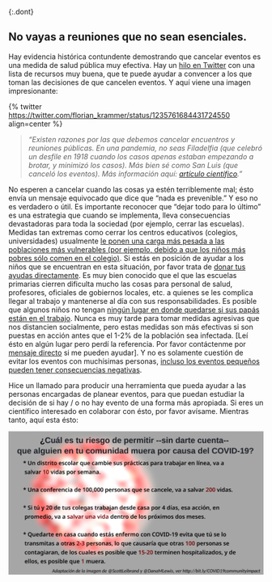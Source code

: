{:.dont}
## No vayas a reuniones que no sean esenciales.

Hay evidencia histórica contundente demostrando que cancelar eventos es una medida de salud pública muy efectiva. Hay un [hilo en Twitter](https://twitter.com/joshmich/status/1235906489921007616) con una lista de recursos muy buena, que te puede ayudar a convencer a los que toman las decisiones de que cancelen eventos. Y aquí viene una imagen impresionante:

{% twitter https://twitter.com/florian_krammer/status/1235761684431724550 align=center %}

> _“Existen razones por las que debemos cancelar encuentros y reuniones públicas. En una pandemia, no seas Filadelfia (que celebró un desfile en 1918 cuando los casos apenas estaban empezando a brotar, y minimizó los casos). Más bien sé como San Luis (que canceló los eventos). Más información aquí: [artículo científico](https://www.pnas.org/content/104/18/7582).”_

No esperen a cancelar cuando las cosas ya estén terriblemente mal; ésto envía un mensaje equivocado que dice que “nada es prevenible.” Y eso no es verdadero o útil. Es importante reconocer que “dejar todo para lo último” es una estrategia que cuando se implementa, lleva consecuencias devastadoras para toda la sociedad (por ejemplo, cerrar las escuelas). Medidas tan extremas como cerrar los centros educativos (colegios, universidades) usualmente [le ponen una carga más pesada a las poblaciones más vulnerables (por ejemplo, debido a que los niños más pobres sólo comen en el colegio)](https://twitter.com/AWhitTwit/status/1236010269605687296). Si estás en posición de ayudar a los niños que se encuentran en esta situación, por favor trata de [donar tus ayudas directamente](https://twitter.com/ClintSmithIII/status/1237004025331167233). Es muy bien conocido que el que las escuelas primarias cierren dificulta mucho las cosas para personal de salud, profesores, oficiales de gobiernos locales, etc. a quienes se les complica llegar al trabajo y mantenerse al día con sus responsabilidades. Es posible que algunos niños no tengan [ningún lugar en donde quedarse si sus papás están en el trabajo](https://twitter.com/AWhitTwit/status/1236010269605687296). Nunca es muy tarde para tomar medidas agresivas que nos distancien socialmente, pero estas medidas son más efectivas si son puestas en acción antes que el 1-2% de la población sea infectada. [Leí ésto en algún lugar pero perdí la referencia. Por favor contáctenme por [mensaje directo](http://twitter.com/figgyjam) si me pueden ayudar]. Y no es solamente cuestión de evitar los eventos con muchísimas personas, [incluso los eventos pequeños pueden tener consecuencias negativas](https://www.bloomberg.com/news/articles/2020-03-06/biogen-employees-test-positive-for-covid-19-after-boston-meeting).

Hice un llamado para producir una herramienta que pueda ayudar a las personas encargadas de planear eventos, para que puedan estudiar la decisión de si hay / o no hay evento de una forma más apropiada. Si eres un científico interesado en colaborar con ésto, por favor avísame. Mientras tanto, aquí esta ésto: 

![](images/es/Riesgo-producir-muerte.png)
